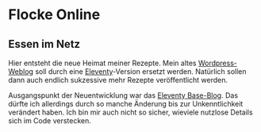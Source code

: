 # Flocke Online
## Essen im Netz

Hier entsteht die neue Heimat meiner Rezepte. Mein altes [Wordpress-Weblog](https://grochtdreis.de/flocke) soll durch eine [Eleventy](https://11ty.dev)-Version ersetzt werden. Natürlich sollen dann auch endlich sukzessive mehr Rezepte veröffentlicht werden.

Ausgangspunkt der Neuentwicklung war das [Eleventy Base-Blog](https://eleventy-base-blog.netlify.com/). Das dürfte ich allerdings durch so manche Änderung bis zur Unkenntlichkeit verändert haben. Ich bin mir auch nicht so sicher, wieviele nutzlose Details sich im Code verstecken.


